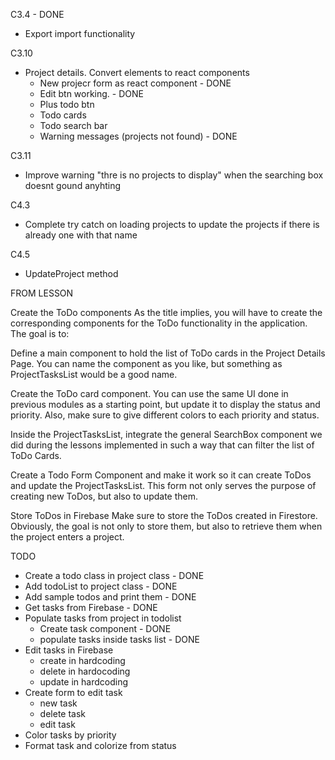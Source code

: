 C3.4 - DONE
- Export import functionality

C3.10
- Project details. Convert elements to react components
    - New projecr form as react component - DONE
    - Edit btn working. - DONE
    - Plus todo btn
    - Todo cards
    - Todo search bar
    - Warning messages (projects not found) - DONE

C3.11
- Improve warning "thre is no projects to display" when the searching box doesnt gound anyhting

C4.3
- Complete try catch on loading projects to update the projects if there is already one with that name

C4.5
- UpdateProject method


FROM LESSON

Create the ToDo components
As the title implies, you will have to create the corresponding components for the ToDo functionality in the application. The goal is to:



Define a main component to hold the list of ToDo cards in the Project Details Page. You can name the component as you like, but something as ProjectTasksList would be a good name.

Create the ToDo card component. You can use the same UI done in previous modules as a starting point, but update it to display the status and priority. Also, make sure to give different colors to each priority and status.

Inside the ProjectTasksList, integrate the general SearchBox component we did during the lessons implemented in such a way that can filter the list of ToDo Cards.

Create a Todo Form Component and make it work so it can create ToDos and update the ProjectTasksList. This form not only serves the purpose of creating new ToDos, but also to update them.



Store ToDos in Firebase
Make sure to store the ToDos created in Firestore. Obviously, the goal is not only to store them, but also to retrieve them when the project enters a project.


TODO

- Create a todo class in project class - DONE
- Add todoList to project class - DONE
- Add sample todos and print them - DONE
- Get tasks from Firebase - DONE
- Populate tasks from project in todolist
    - Create task component - DONE
    - populate tasks inside tasks list - DONE
- Edit tasks in Firebase
    - create in hardcoding
    - delete in hardocoding
    - update in hardcoding
- Create form to edit task
    - new task
    - delete task
    - edit task
- Color tasks by priority
- Format task and colorize from status

